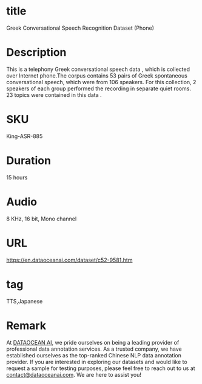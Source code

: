 # title
Greek Conversational Speech Recognition Dataset (Phone)


# Description
This is a telephony Greek conversational speech data , which is collected over Internet phone.The corpus contains 53 pairs of Greek spontaneous conversational speech, which were from 106 speakers. For this collection, 2 speakers of each group performed the recording in separate quiet rooms. 23 topics were contained in this data .

# SKU
King-ASR-885

# Duration
15 hours

# Audio
8 KHz, 16 bit, Mono channel

# URL
https://en.dataoceanai.com/dataset/c52-9581.htm

# tag
TTS,Japanese

# Remark

At [DATAOCEAN AI](https://en.dataoceanai.com/), we pride ourselves on being a leading provider of professional data annotation services. As a trusted company, we have established ourselves as the top-ranked Chinese NLP data annotation provider. If you are interested in exploring our datasets and would like to request a sample for testing purposes, please feel free to reach out to us at contact@dataoceanai.com. We are here to assist you!